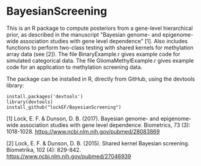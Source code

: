 # BayesianScreening

This is an R package to compute posteriors from a gene-level hierarchical prior, as described in the manuscript "Bayesian genome- and epigenome-wide association studies with gene level dependence" [1].  Also includes functions to perform two-class testing with shared kernels for methylation array data (see [2]).  The file BinaryExample.r gives example code for simulated categorical data. The file GliomaMethylExample.r gives example code for an application to methylation screening data. 

The package can be installed in R, directly from GitHub, using the devtools library:
```
install.packages('devtools')
library(devtools)
install_github("lockEF/BayesianScreening")
```

[1] Lock, E. F. & Dunson, D. B. (2017). Bayesian genome- and epigenome-wide association studies with gene level dependence. Biometrics, 73 (3): 1018-1028. https://www.ncbi.nlm.nih.gov/pubmed/28083869

[2] Lock, E. F. & Dunson, D. B. (2015). Shared kernel Bayesian screening. Biometrika, 102 (4): 829-842.  https://www.ncbi.nlm.nih.gov/pubmed/27046939
